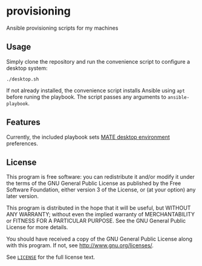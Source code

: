 # provisioning

Ansible provisioning scripts for my machines

## Usage

Simply clone the repository and run the convenience script to configure a
desktop system:

```shell
./desktop.sh
```

If not already installed, the convenience script installs Ansible using `apt`
before runing the playbook. The script passes any arguments to
`ansible-playbook`.

## Features

Currently, the included playbook sets [MATE desktop
environment](http://mate-desktop.com/) preferences.

## License

This program is free software: you can redistribute it and/or modify
it under the terms of the GNU General Public License as published by
the Free Software Foundation, either version 3 of the License, or
(at your option) any later version.

This program is distributed in the hope that it will be useful,
but WITHOUT ANY WARRANTY; without even the implied warranty of
MERCHANTABILITY or FITNESS FOR A PARTICULAR PURPOSE.  See the
GNU General Public License for more details.

You should have received a copy of the GNU General Public License
along with this program.  If not, see <http://www.gnu.org/licenses/>.

See [`LICENSE`](/LICENSE) for the full license text.
